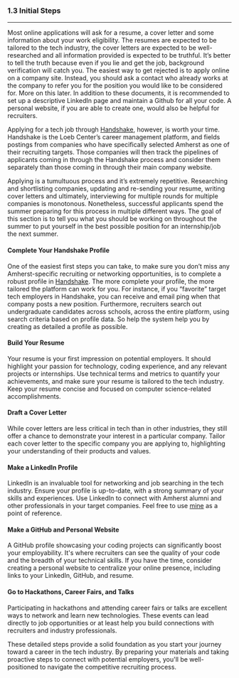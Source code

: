 ### 1.3 Initial Steps

---

Most online applications will ask for a resume, a cover letter and some information about your work eligibility. The resumes are expected to be tailored to the tech industry, the cover letters are expected to be well-researched and all information provided is expected to be truthful. It’s better to tell the truth because even if you lie and get the job, background verification will catch you. The easiest way to get rejected is to apply online on a company site. Instead, you should ask a contact who already works at the company to refer you for the position you would like to be considered for. More on this later. In addition to these documents, it is recommended to set up a descriptive LinkedIn page and maintain a Github for all your code. A personal website, if you are able to create one, would also be helpful for recruiters. 

Applying for a tech job through [Handshake](https://amherst.joinhandshake.com/login), however, is worth your time. Handshake is the Loeb Center’s career management platform, and fields postings from companies who have specifically selected Amherst as one of their recruiting targets. Those companies will then track the pipelines of applicants coming in through the Handshake process and consider them separately than those coming in through their main company website.

Applying is a tumultuous process and it’s extremely repetitive. Researching and shortlisting companies, updating and re-sending your resume, writing cover letters and ultimately, interviewing for multiple rounds for multiple companies is monotonous. Nonetheless, successful applicants spend the summer preparing for this process in multiple different ways. The goal of this section is to tell you what you should be working on throughout the summer to put yourself in the best possible position for an internship/job the next summer.

#### Complete Your Handshake Profile

One of the easiest first steps you can take, to make sure you don’t miss any Amherst-specific recruiting or networking opportunities, is to complete a robust profile in [Handshake](https://amherst.joinhandshake.com/login). The more complete your profile, the more tailored the platform can work for you. For instance, if you “favorite” target tech employers in Handshake, you can receive and email ping when that company posts a new position. Furthermore, recruiters search out undergraduate candidates across schools, across the entire platform, using search criteria based on profile data. So help the system help you by creating as detailed a profile as possible. 

#### Build Your Resume

Your resume is your first impression on potential employers. It should highlight your passion for technology, coding experience, and any relevant projects or internships. Use technical terms and metrics to quantify your achievements, and make sure your resume is tailored to the tech industry. Keep your resume concise and focused on computer science-related accomplishments.

#### Draft a Cover Letter

While cover letters are less critical in tech than in other industries, they still offer a chance to demonstrate your interest in a particular company. Tailor each cover letter to the specific company you are applying to, highlighting your understanding of their products and values.

#### Make a LinkedIn Profile

LinkedIn is an invaluable tool for networking and job searching in the tech industry. Ensure your profile is up-to-date, with a strong summary of your skills and experiences. Use LinkedIn to connect with Amherst alumni and other professionals in your target companies. Feel free to use [mine](https://www.linkedin.com/in/dhyey-mavani/) as a point of reference.

#### Make a GitHub and Personal Website

A GitHub profile showcasing your coding projects can significantly boost your employability. It's where recruiters can see the quality of your code and the breadth of your technical skills. If you have the time, consider creating a personal website to centralize your online presence, including links to your LinkedIn, GitHub, and resume.

#### Go to Hackathons, Career Fairs, and Talks

Participating in hackathons and attending career fairs or talks are excellent ways to network and learn new technologies. These events can lead directly to job opportunities or at least help you build connections with recruiters and industry professionals.

These detailed steps provide a solid foundation as you start your journey toward a career in the tech industry. By preparing your materials and taking proactive steps to connect with potential employers, you'll be well-positioned to navigate the competitive recruiting process.